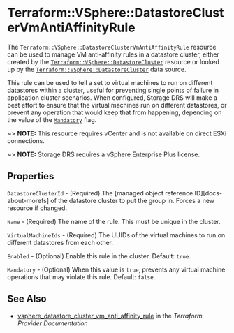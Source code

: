 # Terraform::VSphere::DatastoreClusterVmAntiAffinityRule

The `Terraform::VSphere::DatastoreClusterVmAntiAffinityRule` resource can be used to
manage VM anti-affinity rules in a datastore cluster, either created by the
[`Terraform::VSphere::DatastoreCluster`][tf-vsphere-datastore-cluster-resource] resource or looked up
by the [`Terraform::VSphere::DatastoreCluster`][tf-vsphere-datastore-cluster-data-source] data source.

[tf-vsphere-datastore-cluster-resource]: /docs/providers/vsphere/r/datastore_cluster.html
[tf-vsphere-datastore-cluster-data-source]: /docs/providers/vsphere/d/datastore_cluster.html

This rule can be used to tell a set to virtual machines to run on different
datastores within a cluster, useful for preventing single points of failure in
application cluster scenarios. When configured, Storage DRS will make a best effort to
ensure that the virtual machines run on different datastores, or prevent any
operation that would keep that from happening, depending on the value of the
[`Mandatory`](#mandatory) flag.

~> **NOTE:** This resource requires vCenter and is not available on direct ESXi
connections.

~> **NOTE:** Storage DRS requires a vSphere Enterprise Plus license.

## Properties

`DatastoreClusterId` - (Required) The [managed object reference ID][docs-about-morefs] of the datastore cluster to put the group in.  Forces a new resource if changed.

`Name` - (Required) The name of the rule. This must be unique in the cluster.

`VirtualMachineIds` - (Required) The UUIDs of the virtual machines to run on different datastores from each other.

`Enabled` - (Optional) Enable this rule in the cluster. Default: `true`.

`Mandatory` - (Optional) When this value is `true`, prevents any virtual machine operations that may violate this rule. Default: `false`.


## See Also

* [vsphere_datastore_cluster_vm_anti_affinity_rule](https://www.terraform.io/docs/providers/vsphere/r/datastore_cluster_vm_anti_affinity_rule.html) in the _Terraform Provider Documentation_
